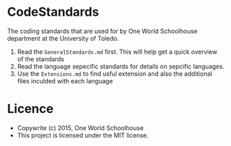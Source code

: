 # CodeStandards
The coding standards that are used for by One World Schoolhouse department at the University of Toledo.

1. Read the `GeneralStandards.md` first. This will help get a quick overview of the standards
2. Read the language sepecific standards for details on sepcific languages.
3. Use the `Extensions.md` to find usful extension and also the additional files inculded with each language

# Licence
* Copywrite (c) 2015, One World Schoolhouse
* This project is licensed under the MIT license.


